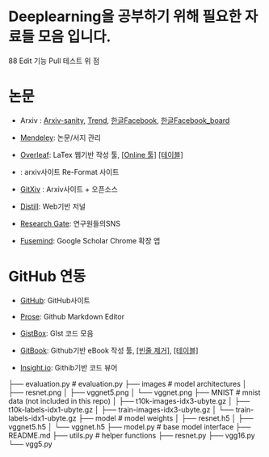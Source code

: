 # Deeplearning을 공부하기 위해 필요한 자료들 모음 입니다.

88 Edit 기능 Pull 테스트 위 점 

# 논문

- Arxiv : [Arxiv-sanity](http://www.arxiv-sanity.com/), [Trend](http://trendingarxiv.smerity.com/ ), [한글Facebook](https://www.facebook.com/ArxivSanityKR), [한글Facebook_board](http://fbsight.com/c/arxiv/)

- [Mendeley](https://www.mendeley.com/library/): 논문/서지 관리

- [Overleaf](https://www.overleaf.com/): LaTex 웹기반 작성 툴, [[Online 툴]](http://www.hostmath.com/) [[테이블]](https://ko.sharelatex.com/learn/List_of_Greek_letters_and_math_symbols)

- : arxiv사이트 Re-Format 사이트  

- [GitXiv](http://www.gitxiv.com/) : Arxiv사이트 + 오픈소스

- [Distill](http://distill.pub/): Web기반 저널

- [Research Gate](https://www.researchgate.net/home): 연구원들의SNS

- [Fusemind](http://fusemind.org): Google Scholar Chrome 확장 앱

# GitHub 연동

- [GitHub](https://github.com/adioshun): GitHub사이트

- [Prose](http://prose.io/#adioshun): Github Markdown Editor

- [GistBox](https://app.gistboxapp.com/library/my-gists): GIst 코드 모음

- [GitBook](https://www.gitbook.com/@adioshun): Github기반 eBook 작성 툴, [[빈줄 제거]](http://textmechanic.com/text-tools/basic-text-tools/addremove-line-breaks/), [[테이블]](http://truben.no/table/)

- [Insight.io](https://insight.io/account/projects): Githib기반 코드 뷰어



├── evaluation.py # evaluation.py
├── images # model architectures
│   ├── resnet.png
│   ├── vggnet5.png
│   └── vggnet.png
├── MNIST # mnist data (not included in this repo)
│   ├── t10k-images-idx3-ubyte.gz
│   ├── t10k-labels-idx1-ubyte.gz
│   ├── train-images-idx3-ubyte.gz
│   └── train-labels-idx1-ubyte.gz
├── model # model weights
│   ├── resnet.h5
│   ├── vggnet5.h5
│   └── vggnet.h5
├── model.py # base model interface
├── README.md
├── utils.py # helper functions
├── resnet.py
├── vgg16.py
└── vgg5.py
